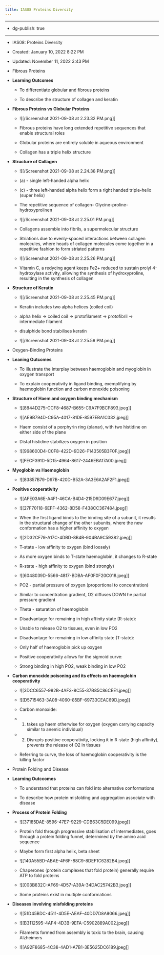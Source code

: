 ```yaml
---
title: IAS08 Proteins Diversity
---
```


- --

- dg-publish: true

- --

- IAS08: Proteins Diversity

- Created: January 10, 2022 8:22 PM

- Updated: November 11, 2022 3:43 PM

- Fibrous Proteins

- **Learning Outcomes**
	 - To differentiate globular and fibrous proteins

	 - To describe the structure of collagen and keratin

- **Fibrous Proteins vs Globular Proteins**
	 - ![[/Screenshot 2021-09-08 at 2.23.32 PM.png]]

	 - Fibrous proteins have long extended repetitive sequences that enable structural roles

	 - Globular proteins are entirely soluble in aqueous environment

	 - Collagen has a triple helix structure

- **Structure of Collagen**
	 - ![[/Screenshot 2021-09-08 at 2.24.38 PM.png]]

	 - (a) - single left-handed alpha helix

	 - (c) - three left-handed alpha helix form a right handed triple-helix (super helix)

	 - The repetitive sequence of collagen- Glycine-proline-hydroxyprolineπ

	 - ![[/Screenshot 2021-09-08 at 2.25.01 PM.png]]

	 - Collagens assemble into fibrils, a supermolecular structure

	 - Striations due to evenly-spaced interactions between collagen molecules, where heads of collagen molecules come together in a repetitive fashion to form striated patterns

	 - ![[/Screenshot 2021-09-08 at 2.25.26 PM.png]]

	 - Vitamin C, a redycing agent keeps Fe2+ reduced to sustain prolyl 4-hydroxylase activity, allowing the synthesis of hydroxyproline, resulting in the synthesis of collagen

- **Structure of Keratin**
	 - ![[/Screenshot 2021-09-08 at 2.25.45 PM.png]]

	 - Keratin includes two alpha helices (coiled coil)

	 - alpha helix ⇒ coiled coil ⇒ protofilament ⇒ protofibril ⇒ intermediate filament

	 - disulphide bond stabilises keratin

	 - ![[/Screenshot 2021-09-08 at 2.25.59 PM.png]]

- Oxygen-Binding Proteins

- **Leaning Outcomes**
	 - To illustrate the interplay between haemoglobin and myoglobin in oxygen transport

	 - To explain cooperativity in ligand binding, exemplifying by haemoglobin function and carbon monoxide poisoning

- **Structure of Haem and oxygen binding mechanism**
	 - ![[8844D275-CCF8-4687-B655-C9A7F9BCF893.jpeg]]

	 - ![[AE9B794D-C95A-4017-81DE-8597EBA1C032.jpeg]]

	 - Haem consist of a porphyrin ring (planar), with two histidine on either side of the plane

	 - Distal histidine stabilizes oxygen in position

	 - ![[968600D4-C0F8-422D-9D26-F143505B3F0F.jpeg]]

	 - ![[FECF391D-5D15-4964-8617-2446EBA17A00.jpeg]]

- **Myoglobin vs Haemoglobin**
	 - ![[83857B79-D97B-420D-B52A-3A3E6A2AF2F1.jpeg]]

- **Positive cooperativity**
	 - ![[AFE03A6E-A4F1-46CA-B4D4-215D9D09E677.jpeg]]

	 - ![[27F70118-6EFF-4362-8D58-F438CC367484.jpeg]]

	 - When the first ligand binds to the binding site of a subunit, it results in the structural change of the other subunits, where the new conformation has a higher affinity to oxygen

	 - ![[2D32CF79-A17C-4DBD-8B4B-904BA9C59382.jpeg]]

	 - T-state - low affinity to oxygen (bind loosely)

	 - As more oxygen binds to T-state haemoglobin, it changes to R-state

	 - R-state - high affinity to oxygen (bind strongly)

	 - ![[6048039D-5566-4817-BDBA-AF0F0F20C018.jpeg]]

	 - PO2 - partial pressure of oxygen (proportional to concentration)

	 - Similar to concentration gradient, O2 diffuses DOWN he partial pressure gradient

	 - Theta - saturation of haemoglobin

	 - Disadvantage for remaining in high affinity state (R-state):

	 - Unable to release O2 to tissues, even in low PO2

	 - Disadvantage for remaining in low affinity state (T-state):

	 - Only half of haemoglobin pick up oxygen

	 - Positive cooperativity allows for the sigmoid curve:

	 - Strong binding in high PO2, weak binding in low PO2

- **Carbon monoxide poisoning and its effects on haemoglobin cooperativity**
	 - ![[3DCC6557-982B-4AF3-8C55-37B85C86CEE1.jpeg]]

	 - ![[D5715463-3A08-4060-85BF-69733CEAC69D.jpeg]]

	 - Carbon monoxide:

	 - 1. takes up haem otherwise for oxygen (oxygen carrying capacity similar to anemic individual)

	 - 2. Disrupts positive cooperativity, locking it in R-state (high affinity), prevents the release of O2 in tissues

	 - Referring to curve, the loss of haemoglobin cooperativity is the killing factor

- Protein Folding and Disease

- **Learning Outccomes**
	 - To understand that proteins can fold into alternative conformations

	 - To describe how protein misfolding and aggregation associate with disease

- **Process of Protein Folding**
	 - ![[37185DAE-8596-47E7-9229-CDB63C5DE099.jpeg]]

	 - Protein fold through progressive stabilisation of intermediates, goes through a protein folding funnel, determined by the amino acid sequence

	 - Maybe form first alpha helix, beta sheet

	 - ![[140A55BD-ABAE-4F6F-88C9-8DEF1C6282B4.jpeg]]

	 - Chaperones (protein complexes that fold protein) generally require ATP to fold proteins

	 - ![[003B832C-AF69-4D57-A39A-34DAC25742B3.jpeg]]

	 - Some proteins exist in multiple conformations

- **Diseases involving misfolding proteins**
	 - ![[51D45BDC-4511-4D5E-AEAF-40DD7D8A8066.jpeg]]

	 - ![[B3112595-4AF4-4D3B-9EFA-C5902889A002.jpeg]]

	 - Filaments formed from assembly is toxic to the brain, causing Alzheimers

	 - ![[A92F8685-4C38-4AD1-A7B1-3E5625DC6189.jpeg]]
